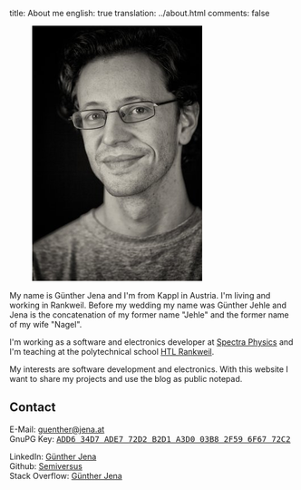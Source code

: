 title: About me
english: true
translation: ../about.html
comments: false

<figure class="image is-pulled-right"><img src="../assets/guenther_jena_jehle.jpg" alt="Foto von Günther Jena"></figure>

My name is Günther Jena and I'm from Kappl in Austria. I'm living and working in Rankweil. Before my wedding my name was Günther Jehle and Jena is the concatenation of my former name "Jehle" and the former name of my wife "Nagel".

I'm working as a software and electronics developer at [Spectra Physics](http://www.spectra-physics.com/company/rankweil-en) and I'm teaching at the polytechnical school [HTL Rankweil](http://www.htl-rankweil.at).

My interests are software development and electronics. With this website I want to share my projects and use the blog as public notepad.

## Contact
E-Mail: <a href="mailto:guenther@jena.at">guenther@jena.at</a><br />
GnuPG Key: <a href="assets/jena.asc"><samp>ADD6 34D7 ADE7 72D2 B2D1  A3D0 03B8 2F59 6F67 72C2</samp></a><br />

LinkedIn: <a href="https://www.linkedin.com/in/guenther-jena">Günther Jena</a><br />
Github: <a href="https://github.com/semiversus">Semiversus</a><br />
Stack Overflow: <a href="https://stackoverflow.com/users/166605">Günther Jena</a>